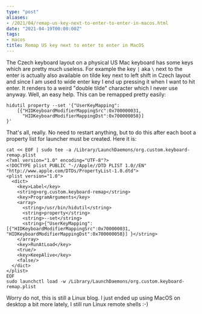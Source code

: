 ```yaml
---
type: "post"
aliases:
- /2021/04/remap-us-key-next-to-enter-to-enter-in-macos.html
date: "2021-04-19T00:00:00Z"
tags:
- macos
title: Remap US key next to enter to enter in MacOS
---
```


The Czech keyboard layout on a physical US Mac keyboard has some keys which are
pretty much useless. For example the key `|` aka `\` next to the enter is
actually also available on tilde key next to left shift in Czech layout and
since I am used to wide enter key I end up pressing it when I want to hit
enter. It renders to a weird "double tilde" character which I never use anyway.
Well, an easy help. This can be remapped pretty easily:

    hidutil property --set '{"UserKeyMapping":
        [{"HIDKeyboardModifierMappingSrc":0x700000031,
          "HIDKeyboardModifierMappingDst":0x700000058}]
    }'

That's all, really. No need to restart anything, but to do this after each boot
a property list for launcher must be created. Here it is:

    cat << EOF | sudo tee -a /Library/LaunchDaemons/org.custom.keyboard-remap.plist
    <?xml version="1.0" encoding="UTF-8"?>
    <!DOCTYPE plist PUBLIC "-//Apple//DTD PLIST 1.0//EN" "http://www.apple.com/DTDs/PropertyList-1.0.dtd">
    <plist version="1.0">
      <dict>
        <key>Label</key>
        <string>org.custom.keyboard-remap</string>
        <key>ProgramArguments</key>
        <array>
          <string>/usr/bin/hidutil</string>
          <string>property</string>
          <string>--set</string>
          <string>{"UserKeyMapping": [{"HIDKeyboardModifierMappingSrc":0x700000031, "HIDKeyboardModifierMappingDst":0x700000058}] }</string>
        </array>
        <key>RunAtLoad</key>
        <true/>
        <key>KeepAlive</key>
        <false/>
      </dict>
    </plist>
    EOF
    sudo launchctl load -w /Library/LaunchDaemons/org.custom.keyboard-remap.plist

Worry do not, this is still a Linux blog. I just ended up using MacOS on
desktop a bit more lately, I still run Linux remote shells :-)

